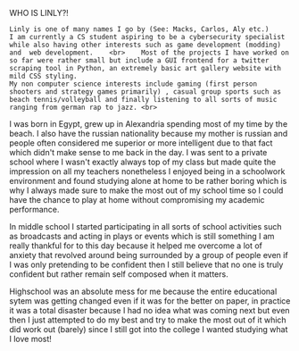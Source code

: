 WHO IS LINLY?!


	Linly is one of many names I go by (See: Macks, Carlos, Aly etc.)  
	I am currently a CS student aspiring to be a cybersecurity specialist while also having other interests such as game development (modding) and  web development. 	<br>	Most of the projects I have worked on so far were rather small but include a GUI frontend for a twitter scraping tool in Python, an extremely basic art gallery website with mild CSS styling. 
	My non computer science interests include gaming (first person shooters and strategy games primarily) , casual group sports such as beach tennis/volleyball and finally listening to all sorts of music ranging from german rap to jazz. <br>

  I was born in Egypt, grew up in Alexandria spending most of my time by the beach. 
  I also have the russian nationality because my mother is russian and people often considered me superior or more intelligent due to that fact which didn't make sense to me back in the day.   I was sent to a private school where I wasn't exactly always top of my class but made quite the impression on all my teachers nonetheless I enjoyed being in a schoolwork environment and found studying alone at home to be rather boring which is why I always made sure to make the most out of my school time so I could have the chance to play at home without compromising my academic performance.
		 
  In middle school I started participating in all sorts of school activities such as broadcasts and acting in plays or events which is still something I am really thankful for to this day because it helped me overcome a lot of anxiety that revolved around being surrounded by a group of people even if I was only pretending to be confident then I still believe that no one is truly confident but rather remain self composed when it matters.<br>
		
  Highschool was an absolute mess for me because the entire educational sytem was getting changed even if it was for the better on paper, in practice it was a total disaster because I had no idea what was coming next but even then I just attempted to do my best and try to make the most out of it which did work out (barely) since I still got into the college I wanted studying what I love most!

